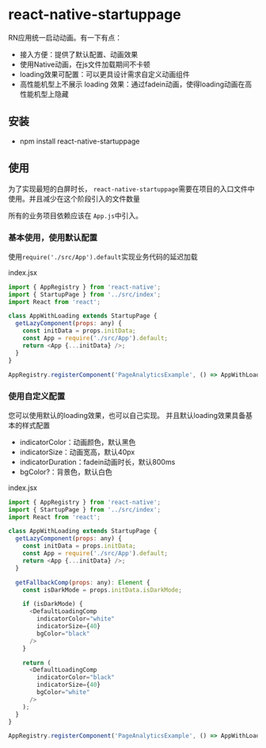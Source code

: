 # react-native-startuppage

RN应用统一启动动画。有一下有点：

- 接入方便：提供了默认配置、动画效果
- 使用Native动画，在js文件加载期间不卡顿
- loading效果可配置：可以更具设计需求自定义动画组件
- 高性能机型上不展示 loading 效果：通过fadein动画，使得loading动画在高性能机型上隐藏

## 安装

  + npm install react-native-startuppage

## 使用
为了实现最短的白屏时长， `react-native-startuppage`需要在项目的入口文件中使用。并且减少在这个阶段引入的文件数量

所有的业务项目依赖应该在 `App.js`中引入。

### 基本使用，使用默认配置

使用`require('./src/App').default`实现业务代码的延迟加载

index.jsx
```js
import { AppRegistry } from 'react-native';
import { StartupPage } from '../src/index';
import React from 'react';

class AppWithLoading extends StartupPage {
  getLazyComponent(props: any) {
    const initData = props.initData;
    const App = require('./src/App').default;
    return <App {...initData} />;
  }
}

AppRegistry.registerComponent('PageAnalyticsExample', () => AppWithLoading);

```

### 使用自定义配置
您可以使用默认的loading效果，也可以自己实现。
并且默认loading效果具备基本的样式配置

- indicatorColor：动画颜色，默认黑色
- indicatorSize：动画宽高，默认40px
- indicatorDuration：fadein动画时长，默认800ms
- bgColor?：背景色，默认白色

index.jsx
```js
import { AppRegistry } from 'react-native';
import { StartupPage } from '../src/index';
import React from 'react';

class AppWithLoading extends StartupPage {
  getLazyComponent(props: any) {
    const initData = props.initData;
    const App = require('./src/App').default;
    return <App {...initData} />;
  }

  getFallbackComp(props: any): Element {
    const isDarkMode = props.initData.isDarkMode;

    if (isDarkMode) {
      <DefaultLoadingComp
        indicatorColor="white"
        indicatorSize={40}
        bgColor="black"
      />
    }

    return (
      <DefaultLoadingComp
        indicatorColor="black"
        indicatorSize={40}
        bgColor="white"
      />
    );
  }
}

AppRegistry.registerComponent('PageAnalyticsExample', () => AppWithLoading);

```
